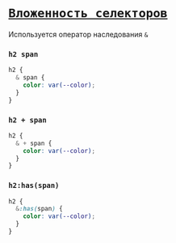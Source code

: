 # [`Вложенность селекторов`](../index.md)

Используется оператор наследования `&`

### `h2 span`

```css
h2 {
  & span {
    color: var(--color);
  }
}
```

### `h2 + span`

```css
h2 {
  & + span {
    color: var(--color);
  }
}
```

### `h2:has(span)`

```css
h2 {
  &:has(span) {
    color: var(--color);
  }
}
```
